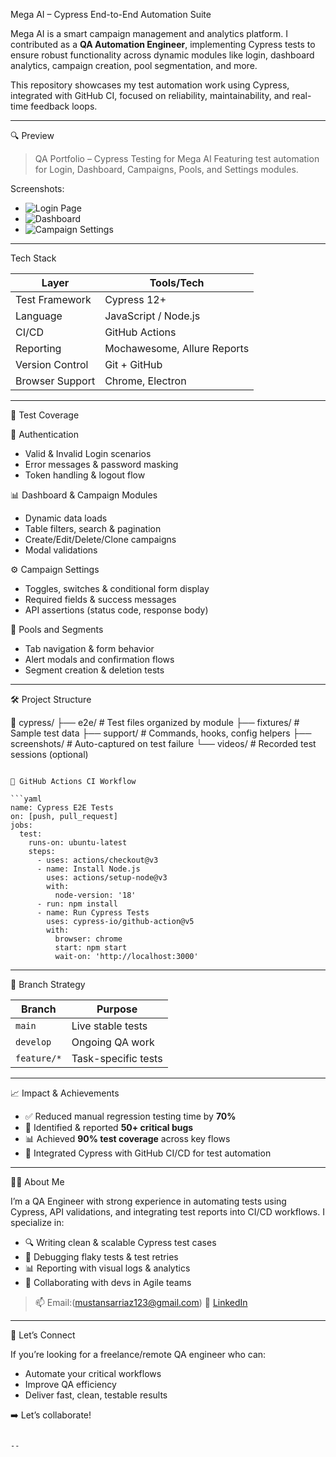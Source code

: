 Mega AI – Cypress End-to-End Automation Suite

Mega AI is a smart campaign management and analytics platform. I contributed as a **QA Automation Engineer**, implementing Cypress tests to ensure robust functionality across dynamic modules like login, dashboard analytics, campaign creation, pool segmentation, and more.

This repository showcases my test automation work using Cypress, integrated with GitHub CI, focused on reliability, maintainability, and real-time feedback loops.

---

🔍 Preview

> QA Portfolio – Cypress Testing for Mega AI
> Featuring test automation for Login, Dashboard, Campaigns, Pools, and Settings modules.

Screenshots:
- ![Login Page](./screenshots/cc)
- ![Dashboard](./screenshots/ccc)
- ![Campaign Settings](./screenshots/cccc)

---

Tech Stack

| Layer           | Tools/Tech                         |
|-----------------|------------------------------------|
| Test Framework  | Cypress 12+                        |
| Language        | JavaScript / Node.js               |
| CI/CD           | GitHub Actions                     |
| Reporting       | Mochawesome, Allure Reports        |
| Version Control | Git + GitHub                       |
| Browser Support | Chrome, Electron                   |

---

🧪 Test Coverage

🔐 Authentication
- Valid & Invalid Login scenarios
- Error messages & password masking
- Token handling & logout flow

📊 Dashboard & Campaign Modules
- Dynamic data loads
- Table filters, search & pagination
- Create/Edit/Delete/Clone campaigns
- Modal validations

⚙️ Campaign Settings
- Toggles, switches & conditional form display
- Required fields & success messages
- API assertions (status code, response body)

🧩 Pools and Segments
- Tab navigation & form behavior
- Alert modals and confirmation flows
- Segment creation & deletion tests

---

🛠️ Project Structure

📁 cypress/
├── e2e/           # Test files organized by module
├── fixtures/      # Sample test data
├── support/       # Commands, hooks, config helpers
├── screenshots/   # Auto-captured on test failure
└── videos/        # Recorded test sessions (optional)

````

🔁 GitHub Actions CI Workflow

```yaml
name: Cypress E2E Tests
on: [push, pull_request]
jobs:
  test:
    runs-on: ubuntu-latest
    steps:
      - uses: actions/checkout@v3
      - name: Install Node.js
        uses: actions/setup-node@v3
        with:
          node-version: '18'
      - run: npm install
      - name: Run Cypress Tests
        uses: cypress-io/github-action@v5
        with:
          browser: chrome
          start: npm start
          wait-on: 'http://localhost:3000'
````

---

🔄 Branch Strategy

| Branch      | Purpose             |
| ----------- | ------------------- |
| `main`      | Live stable tests   |
| `develop`   | Ongoing QA work     |
| `feature/*` | Task-specific tests |

---

📈 Impact & Achievements

* ✅ Reduced manual regression testing time by **70%**
* 🐞 Identified & reported **50+ critical bugs**
* 📊 Achieved **90% test coverage** across key flows
* 🔄 Integrated Cypress with GitHub CI/CD for test automation

---

👨‍💻 About Me

I’m a QA Engineer with strong experience in automating tests using Cypress, API validations, and integrating test reports into CI/CD workflows. I specialize in:

* 🔍 Writing clean & scalable Cypress test cases
* 🔄 Debugging flaky tests & test retries
* 📊 Reporting with visual logs & analytics
* 🔗 Collaborating with devs in Agile teams

> 📫 Email:(mustansarriaz123@gmail.com)
> 🔗 [LinkedIn](https://www.linkedin.com/in/mustansar-riaz-5b2b8a125/)

---

🤝 Let’s Connect

If you’re looking for a freelance/remote QA engineer who can:

* Automate your critical workflows
* Improve QA efficiency
* Deliver fast, clean, testable results

➡️ Let’s collaborate!

```

--



